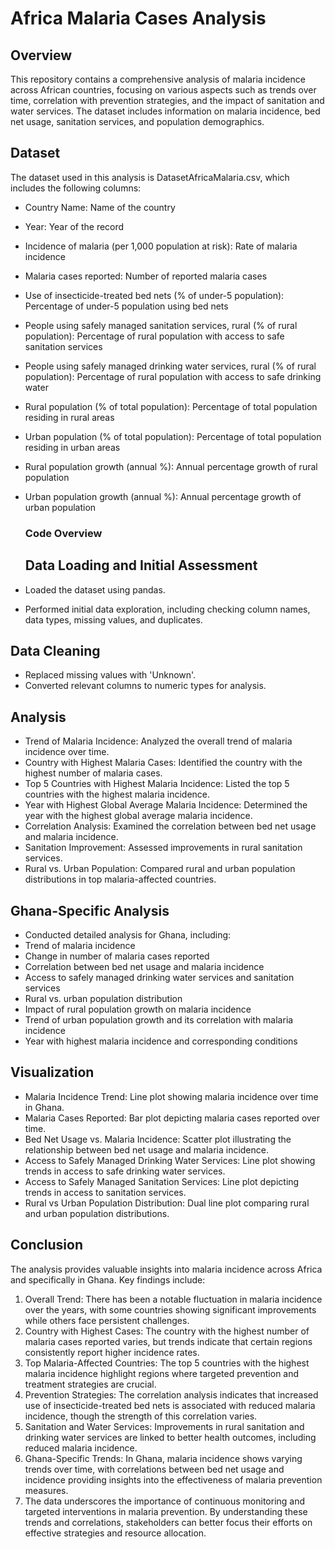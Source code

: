 # Africa Malaria Cases Analysis
## Overview
This repository contains a comprehensive analysis of malaria incidence across African countries, focusing on various aspects such as trends over time, correlation with prevention strategies, and the impact of sanitation and water services. The dataset includes information on malaria incidence, bed net usage, sanitation services, and population demographics.
## Dataset
The dataset used in this analysis is DatasetAfricaMalaria.csv, which includes the following columns:

- Country Name: Name of the country
- Year: Year of the record
- Incidence of malaria (per 1,000 population at risk): Rate of malaria incidence
- Malaria cases reported: Number of reported malaria cases
- Use of insecticide-treated bed nets (% of under-5 population): Percentage of under-5 population using bed nets
- People using safely managed sanitation services, rural (% of rural population): Percentage of rural population with access to safe sanitation services
- People using safely managed drinking water services, rural (% of rural population): Percentage of rural population with access to safe drinking water
- Rural population (% of total population): Percentage of total population residing in rural areas
- Urban population (% of total population): Percentage of total population residing in urban areas
- Rural population growth (annual %): Annual percentage growth of rural population
- Urban population growth (annual %): Annual percentage growth of urban population

  ### Code Overview
  ## Data Loading and Initial Assessment
 - Loaded the dataset using pandas.
 - Performed initial data exploration, including checking column names, data types, 
    missing values, and duplicates.
  
 ## Data Cleaning
 - Replaced missing values with 'Unknown'.
 - Converted relevant columns to numeric types for analysis.
   
 ## Analysis
- Trend of Malaria Incidence: Analyzed the overall trend of malaria incidence over time.
- Country with Highest Malaria Cases: Identified the country with the highest number of malaria cases.
- Top 5 Countries with Highest Malaria Incidence: Listed the top 5 countries with the highest malaria incidence.
- Year with Highest Global Average Malaria Incidence: Determined the year with the highest global average malaria incidence.
- Correlation Analysis: Examined the correlation between bed net usage and malaria incidence.
- Sanitation Improvement: Assessed improvements in rural sanitation services.
- Rural vs. Urban Population: Compared rural and urban population distributions in top malaria-affected countries.


## Ghana-Specific Analysis

- Conducted detailed analysis for Ghana, including:
- Trend of malaria incidence
- Change in number of malaria cases reported
- Correlation between bed net usage and malaria incidence
- Access to safely managed drinking water services and sanitation services
- Rural vs. urban population distribution
- Impact of rural population growth on malaria incidence
- Trend of urban population growth and its correlation with malaria incidence
- Year with highest malaria incidence and corresponding conditions
   
 ## Visualization
- Malaria Incidence Trend: Line plot showing malaria incidence over time in Ghana.
- Malaria Cases Reported: Bar plot depicting malaria cases reported over time.
- Bed Net Usage vs. Malaria Incidence: Scatter plot illustrating the relationship between bed net usage and malaria incidence.
- Access to Safely Managed Drinking Water Services: Line plot showing trends in access to safe drinking water services.
- Access to Safely Managed Sanitation Services: Line plot depicting trends in access to sanitation services.
- Rural vs Urban Population Distribution: Dual line plot comparing rural and urban population distributions.

## Conclusion
The analysis provides valuable insights into malaria incidence across Africa and specifically in Ghana. Key findings include:

1. Overall Trend: There has been a notable fluctuation in malaria incidence over the years, with some countries showing significant improvements while others face persistent challenges.
2. Country with Highest Cases: The country with the highest number of malaria cases reported varies, but trends indicate that certain regions consistently report higher incidence rates.
3. Top Malaria-Affected Countries: The top 5 countries with the highest malaria incidence highlight regions where targeted prevention and treatment strategies are crucial.
4. Prevention Strategies: The correlation analysis indicates that increased use of insecticide-treated bed nets is associated with reduced malaria incidence, though the strength of this correlation varies.
5. Sanitation and Water Services: Improvements in rural sanitation and drinking water services are linked to better health outcomes, including reduced malaria incidence.
6. Ghana-Specific Trends: In Ghana, malaria incidence shows varying trends over time, with correlations between bed net usage and incidence providing insights into the effectiveness of malaria prevention measures.
7. The data underscores the importance of continuous monitoring and targeted interventions in malaria prevention. By understanding these trends and correlations, stakeholders can better focus their efforts on effective strategies and resource allocation.
 
